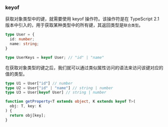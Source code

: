 ### keyof

获取对象类型中的键，就需要使用 keyof 操作符。该操作符是在 TypeScript 2.1 版本中引入的，用于获取某种类型中的所有键，其返回类型是`联合类型`。

```typescript
type User = {
  id: number;
  name: string;
}

type UserKeys = keyof User; // "id" | "name"
```

在获取对象类型的键之后，我们就可以通过类似属性访问的语法来访问该键对应的值的类型。

```typescript
type U1 = User["id"] // number
type U2 = User["id" | "name"] // string | number
type U3 = User[keyof User] // string | number
```

```typescript
function getProperty<T extends object, K extends keyof T>(
  obj: T, key: K
) {
  return obj[key];
}
```

